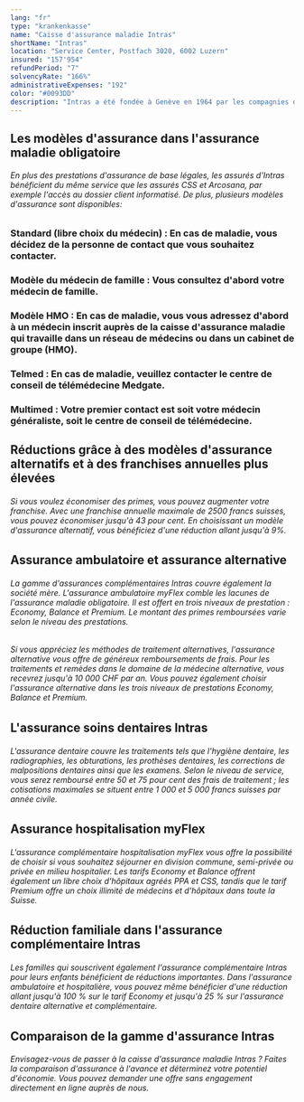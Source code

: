 ```yaml
---
lang: "fr"
type: "krankenkasse"
name: "Caisse d'assurance maladie Intras"
shortName: "Intras"
location: "Service Center, Postfach 3020, 6002 Luzern"
insured: "157'954"
refundPeriod: "7"
solvencyRate: "166%"
administrativeExpenses: "192"
color: "#0093DD"
description: "Intras a été fondée à Genève en 1964 par les compagnies d'assurance Genfer, La Suisse et la Vaudoise. Depuis 1995, la compagnie d'assurance est active dans toute la Suisse. En 2008, il a été admis dans le Groupe CSS. Dans le domaine de l'assurance maladie obligatoire, Intras se distingue par ses modèles d'assurance à bas prix. Nous vous présentons une comparaison de gamme de prestions de l'assurance maladie."
---
```


## Les modèles d'assurance dans l'assurance maladie obligatoire

###### En plus des prestations d'assurance de base légales, les assurés d'Intras bénéficient du même service que les assurés CSS et Arcosana, par exemple l'accès au dossier client informatisé. De plus, plusieurs modèles d'assurance sont disponibles:

### Standard (libre choix du médecin) : En cas de maladie, vous décidez de la personne de contact que vous souhaitez contacter.

### Modèle du médecin de famille : Vous consultez d'abord votre médecin de famille.

### Modèle HMO : En cas de maladie, vous vous adressez d'abord à un médecin inscrit auprès de la caisse d'assurance maladie qui travaille dans un réseau de médecins ou dans un cabinet de groupe (HMO).

### Telmed : En cas de maladie, veuillez contacter le centre de conseil de télémédecine Medgate.

### Multimed : Votre premier contact est soit votre médecin généraliste, soit le centre de conseil de télémédecine.

## Réductions grâce à des modèles d'assurance alternatifs et à des franchises annuelles plus élevées

###### Si vous voulez économiser des primes, vous pouvez augmenter votre franchise. Avec une franchise annuelle maximale de 2500 francs suisses, vous pouvez économiser jusqu'à 43 pour cent. En choisissant un modèle d'assurance alternatif, vous bénéficiez d'une réduction allant jusqu'à 9%.

## Assurance ambulatoire et assurance alternative

###### La gamme d'assurances complémentaires Intras couvre également la société mère. L'assurance ambulatoire myFlex comble les lacunes de l'assurance maladie obligatoire. Il est offert en trois niveaux de prestation : Economy, Balance et Premium. Le montant des primes remboursées varie selon le niveau des prestations.

###### Si vous appréciez les méthodes de traitement alternatives, l'assurance alternative vous offre de généreux remboursements de frais. Pour les traitements et remèdes dans le domaine de la médecine alternative, vous recevrez jusqu'à 10 000 CHF par an. Vous pouvez également choisir l'assurance alternative dans les trois niveaux de prestations Economy, Balance et Premium.

## L'assurance soins dentaires Intras

###### L'assurance dentaire couvre les traitements tels que l'hygiène dentaire, les radiographies, les obturations, les prothèses dentaires, les corrections de malpositions dentaires ainsi que les examens. Selon le niveau de service, vous serez remboursé entre 50 et 75 pour cent des frais de traitement ; les cotisations maximales se situent entre 1 000 et 5 000 francs suisses par année civile.

## Assurance hospitalisation myFlex

###### L'assurance complémentaire hospitalisation myFlex vous offre la possibilité de choisir si vous souhaitez séjourner en division commune, semi-privée ou privée en milieu hospitalier. Les tarifs Economy et Balance offrent également un libre choix d'hôpitaux agréés PPA et CSS, tandis que le tarif Premium offre un choix illimité de médecins et d'hôpitaux dans toute la Suisse.

## Réduction familiale dans l'assurance complémentaire Intras

###### Les familles qui souscrivent également l'assurance complémentaire Intras pour leurs enfants bénéficient de réductions importantes. Dans l'assurance ambulatoire et hospitalière, vous pouvez même bénéficier d'une réduction allant jusqu'à 100 % sur le tarif Economy et jusqu'à 25 % sur l'assurance dentaire alternative et complémentaire.

## Comparaison de la gamme d'assurance Intras

###### Envisagez-vous de passer à la caisse d'assurance maladie Intras ? Faites la comparaison d'assurance à l'avance et déterminez votre potentiel d'économie. Vous pouvez demander une offre sans engagement directement en ligne auprès de nous.

